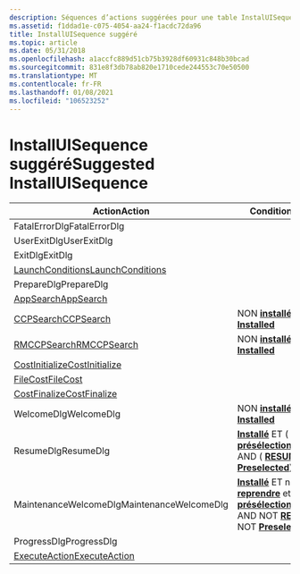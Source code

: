 ```yaml
---
description: Séquences d’actions suggérées pour une table InstalUISequence de base dans une base de données Windows Installer.
ms.assetid: f1ddad1e-c075-4054-aa24-f1acdc72da96
title: InstallUISequence suggéré
ms.topic: article
ms.date: 05/31/2018
ms.openlocfilehash: a1accfc889d51cb75b3928df60931c848b30bcad
ms.sourcegitcommit: 831e8f3db78ab820e1710cede244553c70e50500
ms.translationtype: MT
ms.contentlocale: fr-FR
ms.lasthandoff: 01/08/2021
ms.locfileid: "106523252"
---
```

# <a name="suggested-installuisequence"></a><span data-ttu-id="2b975-103">InstallUISequence suggéré</span><span class="sxs-lookup"><span data-stu-id="2b975-103">Suggested InstallUISequence</span></span>



| <span data-ttu-id="2b975-104">Action</span><span class="sxs-lookup"><span data-stu-id="2b975-104">Action</span></span>                                          | <span data-ttu-id="2b975-105">Condition</span><span class="sxs-lookup"><span data-stu-id="2b975-105">Condition</span></span>                                                                                                  | <span data-ttu-id="2b975-106">Séquence</span><span class="sxs-lookup"><span data-stu-id="2b975-106">Sequence</span></span> |
|-------------------------------------------------|------------------------------------------------------------------------------------------------------------|----------|
| <span data-ttu-id="2b975-107">FatalErrorDlg</span><span class="sxs-lookup"><span data-stu-id="2b975-107">FatalErrorDlg</span></span>                                   |                                                                                                            | <span data-ttu-id="2b975-108">-3</span><span class="sxs-lookup"><span data-stu-id="2b975-108">-3</span></span>       |
| <span data-ttu-id="2b975-109">UserExitDlg</span><span class="sxs-lookup"><span data-stu-id="2b975-109">UserExitDlg</span></span>                                     |                                                                                                            | <span data-ttu-id="2b975-110">-2</span><span class="sxs-lookup"><span data-stu-id="2b975-110">-2</span></span>       |
| <span data-ttu-id="2b975-111">ExitDlg</span><span class="sxs-lookup"><span data-stu-id="2b975-111">ExitDlg</span></span>                                         |                                                                                                            | <span data-ttu-id="2b975-112">-1</span><span class="sxs-lookup"><span data-stu-id="2b975-112">-1</span></span>       |
| [<span data-ttu-id="2b975-113">LaunchConditions</span><span class="sxs-lookup"><span data-stu-id="2b975-113">LaunchConditions</span></span>](launchconditions-action.md) |                                                                                                            | <span data-ttu-id="2b975-114">100</span><span class="sxs-lookup"><span data-stu-id="2b975-114">100</span></span>      |
| <span data-ttu-id="2b975-115">PrepareDlg</span><span class="sxs-lookup"><span data-stu-id="2b975-115">PrepareDlg</span></span>                                      |                                                                                                            | <span data-ttu-id="2b975-116">140</span><span class="sxs-lookup"><span data-stu-id="2b975-116">140</span></span>      |
| [<span data-ttu-id="2b975-117">AppSearch</span><span class="sxs-lookup"><span data-stu-id="2b975-117">AppSearch</span></span>](appsearch-action.md)               |                                                                                                            | <span data-ttu-id="2b975-118">400</span><span class="sxs-lookup"><span data-stu-id="2b975-118">400</span></span>      |
| [<span data-ttu-id="2b975-119">CCPSearch</span><span class="sxs-lookup"><span data-stu-id="2b975-119">CCPSearch</span></span>](ccpsearch-action.md)               | <span data-ttu-id="2b975-120">NON [ **installé**](installed.md)</span><span class="sxs-lookup"><span data-stu-id="2b975-120">NOT [**Installed**](installed.md)</span></span>                                                                         | <span data-ttu-id="2b975-121">500</span><span class="sxs-lookup"><span data-stu-id="2b975-121">500</span></span>      |
| [<span data-ttu-id="2b975-122">RMCCPSearch</span><span class="sxs-lookup"><span data-stu-id="2b975-122">RMCCPSearch</span></span>](rmccpsearch-action.md)           | <span data-ttu-id="2b975-123">NON [ **installé**](installed.md)</span><span class="sxs-lookup"><span data-stu-id="2b975-123">NOT [**Installed**](installed.md)</span></span>                                                                         | <span data-ttu-id="2b975-124">600</span><span class="sxs-lookup"><span data-stu-id="2b975-124">600</span></span>      |
| [<span data-ttu-id="2b975-125">CostInitialize</span><span class="sxs-lookup"><span data-stu-id="2b975-125">CostInitialize</span></span>](costinitialize-action.md)     |                                                                                                            | <span data-ttu-id="2b975-126">800</span><span class="sxs-lookup"><span data-stu-id="2b975-126">800</span></span>      |
| [<span data-ttu-id="2b975-127">FileCost</span><span class="sxs-lookup"><span data-stu-id="2b975-127">FileCost</span></span>](filecost-action.md)                 |                                                                                                            | <span data-ttu-id="2b975-128">900</span><span class="sxs-lookup"><span data-stu-id="2b975-128">900</span></span>      |
| [<span data-ttu-id="2b975-129">CostFinalize</span><span class="sxs-lookup"><span data-stu-id="2b975-129">CostFinalize</span></span>](costfinalize-action.md)         |                                                                                                            | <span data-ttu-id="2b975-130">1 000</span><span class="sxs-lookup"><span data-stu-id="2b975-130">1000</span></span>     |
| <span data-ttu-id="2b975-131">WelcomeDlg</span><span class="sxs-lookup"><span data-stu-id="2b975-131">WelcomeDlg</span></span>                                      | <span data-ttu-id="2b975-132">NON [ **installé**](installed.md)</span><span class="sxs-lookup"><span data-stu-id="2b975-132">NOT [**Installed**](installed.md)</span></span>                                                                         | <span data-ttu-id="2b975-133">1230</span><span class="sxs-lookup"><span data-stu-id="2b975-133">1230</span></span>     |
| <span data-ttu-id="2b975-134">ResumeDlg</span><span class="sxs-lookup"><span data-stu-id="2b975-134">ResumeDlg</span></span>                                       | <span data-ttu-id="2b975-135">[**Installé**](installed.md) ET ( [**reprendre**](resume.md) ou [**présélectionner**](preselected.md))</span><span class="sxs-lookup"><span data-stu-id="2b975-135">[**Installed**](installed.md) AND ( [**RESUME**](resume.md) OR [**Preselected**](preselected.md))</span></span>       | <span data-ttu-id="2b975-136">1240</span><span class="sxs-lookup"><span data-stu-id="2b975-136">1240</span></span>     |
| <span data-ttu-id="2b975-137">MaintenanceWelcomeDlg</span><span class="sxs-lookup"><span data-stu-id="2b975-137">MaintenanceWelcomeDlg</span></span>                           | <span data-ttu-id="2b975-138">[**Installé**](installed.md) ET ne pas [**reprendre**](resume.md) et ne pas [**présélectionner**](preselected.md)</span><span class="sxs-lookup"><span data-stu-id="2b975-138">[**Installed**](installed.md) AND NOT [**RESUME**](resume.md) AND NOT [**Preselected**](preselected.md)</span></span> | <span data-ttu-id="2b975-139">1250</span><span class="sxs-lookup"><span data-stu-id="2b975-139">1250</span></span>     |
| <span data-ttu-id="2b975-140">ProgressDlg</span><span class="sxs-lookup"><span data-stu-id="2b975-140">ProgressDlg</span></span>                                     |                                                                                                            | <span data-ttu-id="2b975-141">1 280</span><span class="sxs-lookup"><span data-stu-id="2b975-141">1280</span></span>     |
| [<span data-ttu-id="2b975-142">ExecuteAction</span><span class="sxs-lookup"><span data-stu-id="2b975-142">ExecuteAction</span></span>](executeaction-action.md)       |                                                                                                            | <span data-ttu-id="2b975-143">1 300</span><span class="sxs-lookup"><span data-stu-id="2b975-143">1300</span></span>     |



 

 

 



